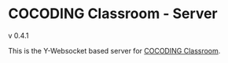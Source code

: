 # COCODING Classroom - Server
v 0.4.1  

This is the Y-Websocket based server for [COCODING Classroom](https://github.com/cocodingclassroom/cocodingclassroom-client).